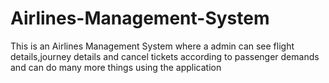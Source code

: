 # Airlines-Management-System
This is an Airlines Management System where a admin can see flight details,journey details and cancel tickets according to passenger demands and can do many more things using the application

